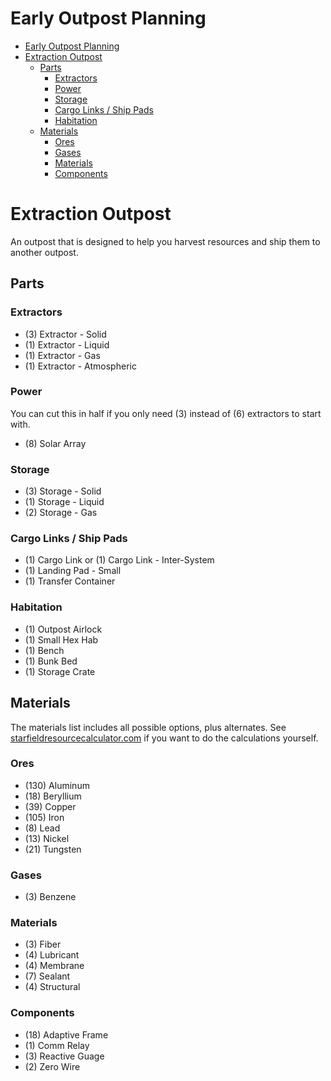 # Early Outpost Planning

- [Early Outpost Planning](#early-outpost-planning)
- [Extraction Outpost](#extraction-outpost)
  - [Parts](#parts)
    - [Extractors](#extractors)
    - [Power](#power)
    - [Storage](#storage)
    - [Cargo Links / Ship Pads](#cargo-links--ship-pads)
    - [Habitation](#habitation)
  - [Materials](#materials)
    - [Ores](#ores)
    - [Gases](#gases)
    - [Materials](#materials-1)
    - [Components](#components)

# Extraction Outpost

An outpost that is designed to help you harvest resources and ship them to another outpost.

## Parts

### Extractors

- (3) Extractor - Solid
- (1) Extractor - Liquid
- (1) Extractor - Gas
- (1) Extractor - Atmospheric

### Power

You can cut this in half if you only need (3) instead of (6) extractors to start with.

- (8) Solar Array

### Storage

- (3) Storage - Solid
- (1) Storage - Liquid
- (2) Storage - Gas

### Cargo Links / Ship Pads

- (1) Cargo Link or (1) Cargo Link - Inter-System
- (1) Landing Pad - Small
- (1) Transfer Container

### Habitation

- (1) Outpost Airlock
- (1) Small Hex Hab
- (1) Bench
- (1) Bunk Bed
- (1) Storage Crate

## Materials

The materials list includes all possible options, plus alternates. See [starfieldresourcecalculator.com](https://www.starfieldresourcecalculator.com/) if you want to do the calculations yourself.

### Ores

- (130) Aluminum
- (18) Beryllium
- (39) Copper
- (105) Iron
- (8) Lead
- (13) Nickel
- (21) Tungsten

### Gases

- (3) Benzene

### Materials

- (3) Fiber
- (4) Lubricant
- (4) Membrane 
- (7) Sealant
- (4) Structural

### Components

- (18) Adaptive Frame
- (1) Comm Relay 
- (3) Reactive Guage 
- (2) Zero Wire

